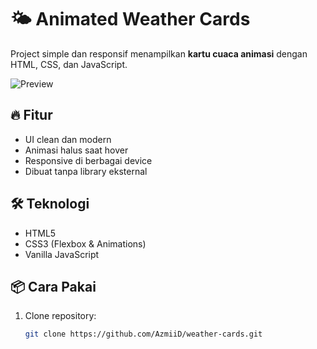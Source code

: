 # 🌤️ Animated Weather Cards

Project simple dan responsif menampilkan **kartu cuaca animasi** dengan HTML, CSS, dan JavaScript.

![Preview]([https://i.imgur.com/your-image.png](https://imgur.com/a/jCNFEkq))

## 🔥 Fitur
- UI clean dan modern
- Animasi halus saat hover
- Responsive di berbagai device
- Dibuat tanpa library eksternal

## 🛠️ Teknologi
- HTML5
- CSS3 (Flexbox & Animations)
- Vanilla JavaScript

## 📦 Cara Pakai
1. Clone repository:
   ```bash
   git clone https://github.com/AzmiiD/weather-cards.git
